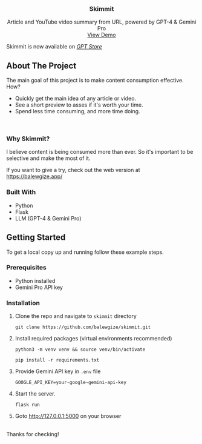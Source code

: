 <br />
<div align="center">
  <h3 align="center">Skimmit</h3>
  <p align="center">
    Article and YouTube video summary from URL, powered by GPT-4 & Gemini Pro
    <br />
    <a href="https://balewgize.app/summarize">View Demo</a>
  </p>
</div>


Skimmit is now available on <a href="https://chat.openai.com/g/g-uNZCnqgvX-skimmit"> *GPT Store* </a>


## About The Project

The main goal of this project is to make content consumption effective. How?

- Quickly get the main idea of any article or video.
- See a short preview to asses if it's worth your time.
- Spend less time consuming, and more time doing.

<br />

### Why Skimmit?

I believe content is being consumed more than ever. So it's important to be selective and make the most of it. 

If you want to give a try, check out the web version at <a href="https://balewgize.app/">https://balewgize.app/</a>


<!-- What tech stack you use to develop the project? -->
### Built With

* Python
* Flask
* LLM (GPT-4 & Gemini Pro)



## Getting Started

To get a local copy up and running follow these example steps.


<!-- List prerequisites to use this project (if any) -->
### Prerequisites

* Python installed
* Gemini Pro API key

### Installation

1. Clone the repo and navigate to ```skimmit``` directory 
   ```
   git clone https://github.com/balewgize/skimmit.git
   ```
2. Install required packages (virtual environments recommended)
   ```
   python3 -m venv venv && source venv/bin/activate
   ```
   ```
   pip install -r requirements.txt
   ```
3. Provide Gemini API key in `.env` file
   ```
   GOOGLE_API_KEY=your-google-gemini-api-key
   ```

4. Start the server.
   ```
   flask run
   ```
5. Goto http://127.0.0.1:5000 on your browser

<br />
Thanks for checking!